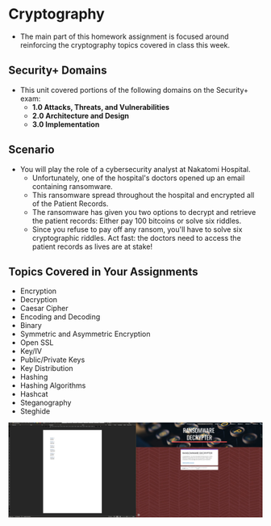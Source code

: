 # Cryptography
- The main part of this homework assignment is focused around reinforcing the cryptography topics covered in class this week.

## Security+ Domains
- This unit covered portions of the following domains on the Security+ exam:
  - **1.0 Attacks, Threats, and Vulnerabilities**
  - **2.0 Architecture and Design**
  - **3.0 Implementation**

## Scenario
- You will play the role of a cybersecurity analyst at Nakatomi Hospital.
    - Unfortunately, one of the hospital's doctors opened up an email containing ransomware.
    - This ransomware spread throughout the hospital and encrypted all of the Patient Records.
    - The ransomware has given you two options to decrypt and retrieve the patient records: Either pay 100 bitcoins or solve six riddles.
    - Since you refuse to pay off any ransom, you'll have to solve six cryptographic riddles. Act fast: the doctors need to access the patient records as lives are at stake!

## Topics Covered in Your Assignments
- Encryption
- Decryption
- Caesar Cipher
- Encoding and Decoding
- Binary
- Symmetric and Asymmetric Encryption
- Open SSL
- Key/IV
- Public/Private Keys
- Key Distribution
- Hashing
- Hashing Algorithms
- Hashcat
- Steganography
- Steghide

![Completed Screenshot](./Images/Completed2021-08-12_190942.jpg)